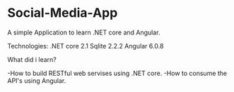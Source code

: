 # Social-Media-App

A simple Application to learn .NET core and Angular.

Technologies:
.NET core 2.1
Sqlite 2.2.2
Angular 6.0.8


What did i learn?

-How to build RESTful web servises using .NET core.
-How to consume the API's using Angular.
